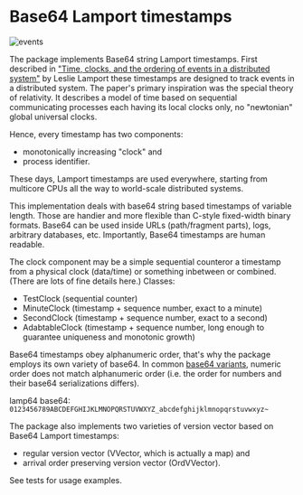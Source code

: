 # Base64 Lamport timestamps

![events](https://upload.wikimedia.org/wikipedia/commons/thumb/5/55/Vector_Clock.svg/750px-Vector_Clock.svg.png)

The package implements Base64 string Lamport timestamps. First described in ["Time, clocks, and the ordering of events in a distributed system"][paper] by Leslie Lamport these timestamps are designed to track events in a distributed system.
The paper's primary inspiration was the special theory of relativity.
It describes a model of time based on sequential communicating processes each having its local clocks only, no "newtonian" global universal clocks.

Hence, every timestamp has two components:

* monotonically increasing "clock" and
* process identifier.

These days, Lamport timestamps are used everywhere, starting from multicore CPUs all the way to world-scale distributed systems.

This implementation deals with base64 string based timestamps of variable length. Those are handier and more flexible than C-style fixed-width binary formats. Base64 can be used inside URLs (path/fragment parts), logs, arbitrary databases, etc.
Importantly, Base64 timestamps are human readable.

The clock component may be a simple sequential counteror a timestamp from a physical clock (data/time) or something inbetween or combined. (There are lots of fine details here.)
Classes:

* TestClock (sequential counter)
* MinuteClock (timestamp + sequence number, exact to a minute)
* SecondClock (timestamp + sequence number, exact to a second)
* AdabtableClock (timestamp + sequence number, long enough to guarantee uniqueness and monotonic growth)

Base64 timestamps obey alphanumeric order, that's why the package employs its own variety of base64. In common [base64 variants][base64], numeric order does not match alphanumeric order (i.e. the order for numbers and their base64 serializations differs).

lamp64 base64: `0123456789ABCDEFGHIJKLMNOPQRSTUVWXYZ_abcdefghijklmnopqrstuvwxyz~`

The package also implements two varieties of version vector based on Base64 Lamport timestamps:

* regular version vector (VVector, which is actually a map) and
* arrival order preserving version vector (OrdVVector).

See tests for usage examples.

[paper]: http://amturing.acm.org/p558-lamport.pdf
[base64]: https://en.wikipedia.org/wiki/Base64#Variants_summary_table
